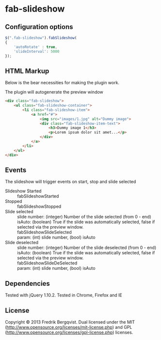 fab-slideshow
=============


Configuration options
---------------------


```javascript
$(".fab-slideshow").fabSlideshow(
{
    'autoRotate' : true,
    'slideInterval': 5000
});
```

HTML Markup
-----------

Below is the bear necessities for making the plugin work.

The plugin will autogenerate the preview window

```html
<div class="fab-slideshow">
    <ul class="fab-slideshow-container">
        <li class="fab-slideshow-item">
            <a href="#">
                <img src="images/1.jpg" alt="Dummy image">
                <div class="fab-slideshow-item-text">
                    <h3>Dummy image 1</h3>
                    <p>Lorem ipsum dolor sit amet...</p>
                </div>
            </a>
        </li>
    </ul>
</div>
```


Events
------

The slideshow will trigger events on start, stop and slide selected
<dl>
<dt>Slideshow Started</dt>
<dd>fabSlideshowStarted</dd>

<dt>Stopped</dt>
<dd>fabSlideshowStopped</dd>

<dt>Slide selected</dt>
    <dd>slide number: (integer) Number of the slide selected (from 0 - end)</dd>
    <dd>isAuto: (boolean) True if the slide was automatically selected, false if selected via the preview window.</dd>
<dd>fabSlideshowSlideSelected</dd>
<dd>param: (int) slide number, (bool) isAuto</dd>

<dt>Slide deselected</dt>
<dd>slide number: (integer) Number of the slide deselected (from 0 - end)</dd>
<dd>isAuto: (boolean) True if the slide was automatically selected, false if selected via the preview window.</dd>
<dd>fabSlideshowSlideDeSelected</dd>
<dd>param: (int) slide number, (bool) isAuto</dd>
</dl>

Dependencies
-------------------

Tested with jQuery 1.10.2.
Tested in Chrome, Firefox and IE


License
----------

Copyright © 2013 Fredrik Bergqvist.
Dual licensed under the MIT (http://www.opensource.org/licenses/mit-license.php) and GPL (http://www.opensource.org/licenses/gpl-license.php) licenses.

